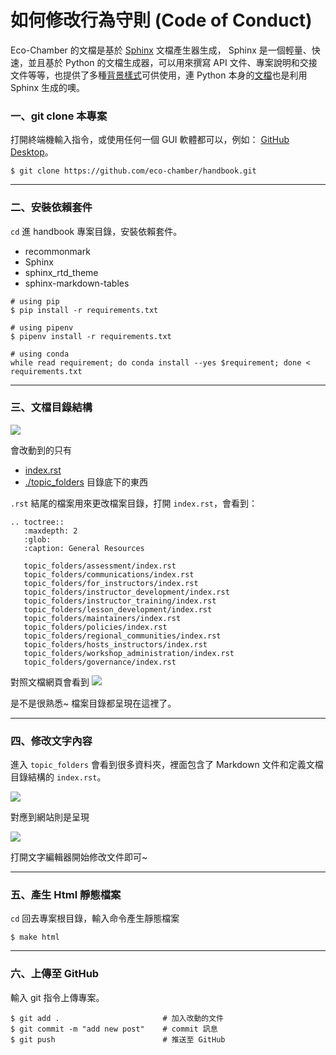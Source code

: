 # 如何修改行為守則 (Code of Conduct)

Eco-Chamber 的文檔是基於 [Sphinx](http://www.sphinx-doc.org/en/master/) 文檔產生器生成， Sphinx 是一個輕量、快速，並且基於 Python 的文檔生成器，可以用來撰寫 API 文件、專案說明和交接文件等等，也提供了多種[背景樣式](http://www.sphinx-doc.org/en/stable/theming.html)可供使用，連 Python 本身的[文檔](https://docs.python.org/3/)也是利用 Sphinx 生成的噢。


### 一、git clone 本專案

打開終端機輸入指令，或使用任何一個 GUI 軟體都可以，例如： [GitHub Desktop](https://desktop.github.com/)。

```shell
$ git clone https://github.com/eco-chamber/handbook.git
```

----------------------

### 二、安裝依賴套件

`cd` 進 handbook 專案目錄，安裝依賴套件。

- recommonmark
- Sphinx
- sphinx_rtd_theme
- sphinx-markdown-tables

```shell
# using pip
$ pip install -r requirements.txt

# using pipenv
$ pipenv install -r requirements.txt

# using conda
while read requirement; do conda install --yes $requirement; done < requirements.txt
```

----------------------

### 三、文檔目錄結構

![](https://i.imgur.com/UGrCf5s.png)

會改動到的只有 
- [index.rst](https://github.com/eco-chamber/handbook/blob/master/index.rst)
- [./topic_folders](https://github.com/eco-chamber/handbook/tree/master/topic_folders) 目錄底下的東西

`.rst` 結尾的檔案用來更改檔案目錄，打開 `index.rst`，會看到：

```
.. toctree::
   :maxdepth: 2   
   :glob:
   :caption: General Resources

   topic_folders/assessment/index.rst
   topic_folders/communications/index.rst
   topic_folders/for_instructors/index.rst
   topic_folders/instructor_development/index.rst
   topic_folders/instructor_training/index.rst
   topic_folders/lesson_development/index.rst
   topic_folders/maintainers/index.rst
   topic_folders/policies/index.rst
   topic_folders/regional_communities/index.rst
   topic_folders/hosts_instructors/index.rst
   topic_folders/workshop_administration/index.rst
   topic_folders/governance/index.rst
```

對照文檔網頁會看到
![](https://i.imgur.com/4cFJbBQ.png)

是不是很熟悉~ 檔案目錄都呈現在這裡了。

----------------------

### 四、修改文字內容

進入 `topic_folders` 會看到很多資料夾，裡面包含了 Markdown 文件和定義文檔目錄結構的 `index.rst`。

![](https://i.imgur.com/KGtTafh.png)

對應到網站則是呈現

![](https://i.imgur.com/DMgGFkH.png)

打開文字編輯器開始修改文件即可~

----------------------

### 五、產生 Html 靜態檔案

`cd` 回去專案根目錄，輸入命令產生靜態檔案

```shell
$ make html
```

----------------------

### 六、上傳至 GitHub

輸入 git 指令上傳專案。

```shell
$ git add .                       # 加入改動的文件
$ git commit -m "add new post"    # commit 訊息
$ git push                        # 推送至 GitHub
```